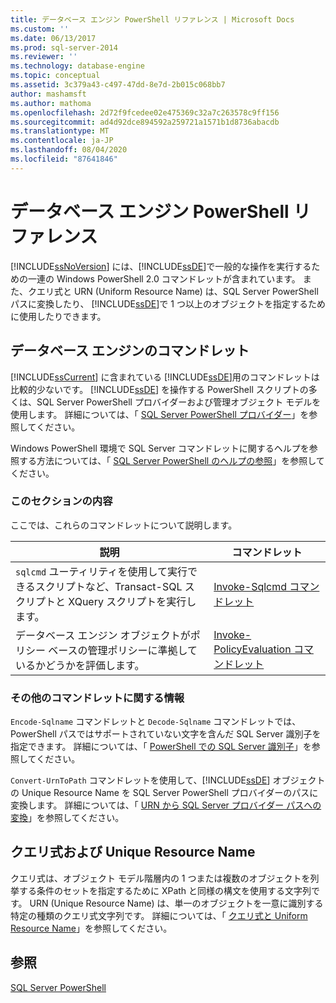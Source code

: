 ```yaml
---
title: データベース エンジン PowerShell リファレンス | Microsoft Docs
ms.custom: ''
ms.date: 06/13/2017
ms.prod: sql-server-2014
ms.reviewer: ''
ms.technology: database-engine
ms.topic: conceptual
ms.assetid: 3c379a43-c497-47dd-8e7d-2b015c068bb7
author: mashamsft
ms.author: mathoma
ms.openlocfilehash: 2d72f9fcedee02e475369c32a7c263578c9ff156
ms.sourcegitcommit: ad4d92dce894592a259721a1571b1d8736abacdb
ms.translationtype: MT
ms.contentlocale: ja-JP
ms.lasthandoff: 08/04/2020
ms.locfileid: "87641846"
---
```

# <a name="database-engine-powershell-reference"></a>データベース エンジン PowerShell リファレンス
  [!INCLUDE[ssNoVersion](../includes/ssnoversion-md.md)] には、[!INCLUDE[ssDE](../includes/ssde-md.md)]で一般的な操作を実行するための一連の Windows PowerShell 2.0 コマンドレットが含まれています。 また、クエリ式と URN (Uniform Resource Name) は、SQL Server PowerShell パスに変換したり、 [!INCLUDE[ssDE](../includes/ssde-md.md)]で 1 つ以上のオブジェクトを指定するために使用したりできます。  
  
## <a name="database-engine-cmdlets"></a>データベース エンジンのコマンドレット  
 [!INCLUDE[ssCurrent](../includes/sscurrent-md.md)] に含まれている [!INCLUDE[ssDE](../includes/ssde-md.md)]用のコマンドレットは比較的少ないです。 [!INCLUDE[ssDE](../includes/ssde-md.md)] を操作する PowerShell スクリプトの多くは、SQL Server PowerShell プロバイダーおよび管理オブジェクト モデルを使用します。 詳細については、「 [SQL Server PowerShell プロバイダー](../powershell/sql-server-powershell-provider.md)」を参照してください。  
  
 Windows PowerShell 環境で SQL Server コマンドレットに関するヘルプを参照する方法については、「 [SQL Server PowerShell のヘルプの参照](../powershell/sql-server-powershell.md)」を参照してください。  
  
### <a name="in-this-section"></a>このセクションの内容  
 ここでは、これらのコマンドレットについて説明します。  
  
|説明|コマンドレット|  
|-----------------|------------|  
|`sqlcmd` ユーティリティを使用して実行できるスクリプトなど、Transact-SQL スクリプトと XQuery スクリプトを実行します。|[Invoke-Sqlcmd コマンドレット](../../2014/database-engine/invoke-sqlcmd-cmdlet.md)|  
|データベース エンジン オブジェクトがポリシー ベースの管理ポリシーに準拠しているかどうかを評価します。|[Invoke-PolicyEvaluation コマンドレット](../../2014/database-engine/invoke-policyevaluation-cmdlet.md)|  
  
### <a name="information-about-other-cmdlets"></a>その他のコマンドレットに関する情報  
 `Encode-Sqlname` コマンドレットと `Decode-Sqlname` コマンドレットでは、PowerShell パスではサポートされていない文字を含んだ SQL Server 識別子を指定できます。 詳細については、「 [PowerShell での SQL Server 識別子](../powershell/sql-server-identifiers-in-powershell.md)」を参照してください。  
  
 `Convert-UrnToPath` コマンドレットを使用して、[!INCLUDE[ssDE](../includes/ssde-md.md)] オブジェクトの Unique Resource Name を SQL Server PowerShell プロバイダーのパスに変換します。 詳細については、「 [URN から SQL Server プロバイダー パスへの変換](../../2014/database-engine/convert-urns-to-sql-server-provider-paths.md)」を参照してください。  
  
## <a name="query-expressions-and-unique-resource-names"></a>クエリ式および Unique Resource Name  
 クエリ式は、オブジェクト モデル階層内の 1 つまたは複数のオブジェクトを列挙する条件のセットを指定するために XPath と同様の構文を使用する文字列です。 URN (Unique Resource Name) は、単一のオブジェクトを一意に識別する特定の種類のクエリ式文字列です。 詳細については、「 [クエリ式と Uniform Resource Name](../powershell/query-expressions-and-uniform-resource-names.md)」を参照してください。  
  
## <a name="see-also"></a>参照  
 [SQL Server PowerShell](../powershell/sql-server-powershell.md)  
  
  
